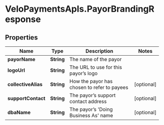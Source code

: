 # VeloPaymentsApIs.PayorBrandingResponse

## Properties

Name | Type | Description | Notes
------------ | ------------- | ------------- | -------------
**payorName** | **String** | The name of the payor | 
**logoUrl** | **String** | The URL to use for this payor’s logo | 
**collectiveAlias** | **String** | How the payor has chosen to refer to payees | [optional] 
**supportContact** | **String** | The payor’s support contact address | [optional] 
**dbaName** | **String** | The payor’s &#39;Doing Business As&#39; name | [optional] 


